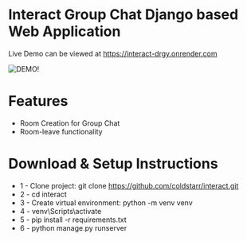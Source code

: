 # Interact Group Chat Django based Web Application

Live Demo can be viewed at https://interact-drgy.onrender.com


![DEMO!](https://drive.google.com/file/d/1mO_ylbF2yj5DdxrIrpaW_7cPntxjE0Xy/view?usp=sharing)


# Features
* Room Creation for Group Chat
* Room-leave functionality


# Download & Setup Instructions

* 1 - Clone project: git clone https://github.com/coldstarr/interact.git
* 2 - cd interact
* 3 - Create virtual environment: python -m venv venv
* 4 - venv\Scripts\activate
* 5 - pip install -r requirements.txt
* 6 - python manage.py runserver
